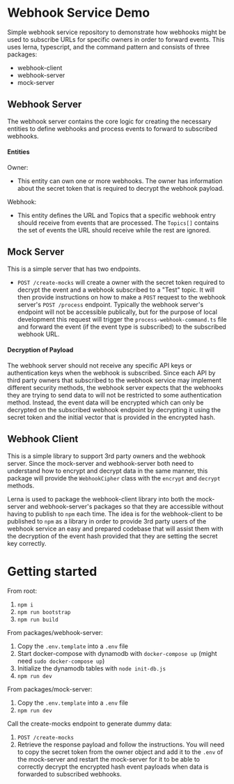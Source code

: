 # Webhook Service Demo

Simple webhook service repository to demonstrate how webhooks might be used to subscribe URLs for specific owners in order to forward events. This uses lerna, typescript, and the command pattern and consists of three packages:

- webhook-client
- webhook-server
- mock-server

## Webhook Server

The webhook server contains the core logic for creating the necessary entities to define webhooks and process events to forward to subscribed webhooks.

#### Entities

Owner:

- This entity can own one or more webhooks. The owner has information about the secret token that is required to decrypt the webhook payload.

Webhook:

- This entity defines the URL and Topics that a specific webhook entry should receive from events that are processed. The `Topics[]` contains the set of events the URL should receive while the rest are ignored.

## Mock Server

This is a simple server that has two endpoints.

- `POST /create-mocks` will create a owner with the secret token required to decrypt the event and a webhook subscribed to a "Test" topic. It will then provide instructions on how to make a `POST` request to the webhook server's `POST /process` endpoint. Typically the webhook server's endpoint will not be accessible publically, but for the purpose of local development this request will trigger the `process-webhook-command.ts` file and forward the event (if the event type is subscribed) to the subscribed webhook URL.

#### Decryption of Payload

The webhook server should not receive any specific API keys or authentication keys when the webhook is subscribed. Since each API by third party owners that subscribed to the webhook service may implement different security methods, the webhook server expects that the webhooks they are trying to send data to will not be restricted to some authentication method. Instead, the event data will be encrypted which can only be decrypted on the subscribed webhook endpoint by decrypting it using the secret token and the initial vector that is provided in the encrypted hash.

## Webhook Client

This is a simple library to support 3rd party owners and the webhook server. Since the mock-server and webhook-server both need to understand how to encrypt and decrypt data in the same manner, this package will provide the `WebhookCipher` class with the `encrypt` and `decrypt` methods.

Lerna is used to package the webhook-client library into both the mock-server and webhook-server's packages so that they are accessible without having to publish to `npm` each time. The idea is for the webhook-client to be published to `npm` as a library in order to provide 3rd party users of the webhook service an easy and prepared codebase that will assist them with the decryption of the event hash provided that they are setting the secret key correctly.

# Getting started

From root:

1. `npm i`
2. `npm run bootstrap`
3. `npm run build`

From packages/webhook-server:

1. Copy the `.env.template` into a `.env` file
2. Start docker-compose with dynamodb with `docker-compose up` (might need `sudo docker-compose up`)
3. Initialize the dynamodb tables with `node init-db.js`
4. `npm run dev`

From packages/mock-server:

1. Copy the `.env.template` into a `.env` file
2. `npm run dev`

Call the create-mocks endpoint to generate dummy data:

1. `POST /create-mocks`
2. Retrieve the response payload and follow the instructions. You will need to copy the secret token from the owner object and add it to the `.env` of the mock-server and restart the mock-server for it to be able to correctly decrypt the encrypted hash event payloads when data is forwarded to subscribed webhooks.
